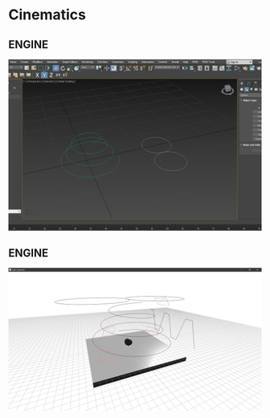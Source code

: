 # Cinematics

## **ENGINE**
![Color](https://github.com/incodemon/Tools2_Final_Deliver/blob/master/Cinematics/SplinesInMax.JPG)

## **ENGINE**
![Color](https://github.com/incodemon/Tools2_Final_Deliver/blob/master/Cinematics/SplinesInEngine.JPG)
